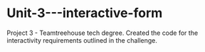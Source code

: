 # Unit-3---interactive-form

Project 3 - Teamtreehouse tech degree. Created the code for the interactivity requirements outlined in the challenge.
